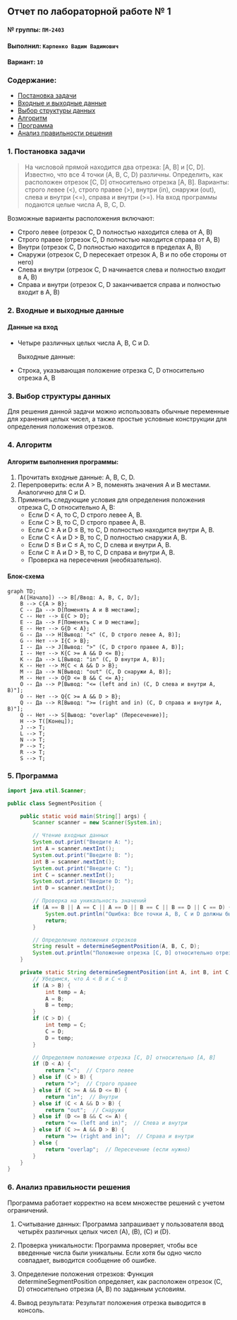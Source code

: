 ## Отчет по лабораторной работе № 1

#### № группы: `ПМ-2403`

#### Выполнил: `Карпенко Вадим Вадимович`

#### Вариант: `10`

### Cодержание:

- [Постановка задачи](#1-постановка-задачи)
- [Входные и выходные данные](#2-входные-и-выходные-данные)
- [Выбор структуры данных](#3-выбор-структуры-данных)
- [Алгоритм](#4-алгоритм)
- [Программа](#5-программа)
- [Анализ правильности решения](#6-анализ-правильности-решения)

### 1. Постановка задачи
> На числовой прямой находится два отрезка: [A, B] и [C, D]. Известно,
что все 4 точки (A, B, C, D) различны. Определить, как расположен отрезок [C,
D] относительно отрезка [A, B]. Варианты: строго левее (<), строго правее (>),
внутри (in), снаружи (out), слева и внутри (<=), справа и внутри (>=). На вход
программы подаются целые числа A, B, C, D.

Возможные варианты расположения включают:

- Строго левее (отрезок C, D полностью находится слева от A, B)
- Строго правее (отрезок C, D полностью находится справа от A, B)
- Внутри (отрезок C, D полностью находится в пределах A, B)
- Снаружи (отрезок C, D пересекает отрезок A, B и по обе стороны от него)
- Слева и внутри (отрезок C, D начинается слева и полностью входит в A, B)
- Справа и внутри (отрезок C, D заканчивается справа и полностью входит в A, B)

### 2. Входные и выходные данные
#### Данные на вход
- Четыре различных целых числа A, B, C и D. 

     Выходные данные:
- Строка, указывающая положение отрезка C, D относительно отрезка A, B
### 3. Выбор структуры данных
Для решения данной задачи можно использовать обычные переменные для хранения целых чисел, а также простые условные конструкции для определения положения отрезков.

### 4. Алгоритм
#### Алгоритм выполнения программы:
1. Прочитать входные данные: A, B, C, D.
2. Перепроверить: если A > B, поменять значения A и B местами. Аналогично для C и D.
3. Применить следующие условия для определения положения отрезка C, D относительно A, B:
   - Если D < A, то C, D строго левее A, B.
   - Если C > B, то C, D строго правее A, B.
   - Если C ≥ A и D ≤ B, то C, D полностью находится внутри A, B.
   - Если C < A и D > B, то C, D полностью снаружи A, B.
   - Если D ≤ B и C ≤ A, то C, D слева и внутри A, B.
   - Если C ≥ A и D > B, то C, D справа и внутри A, B.
   - Проверка на пересечения (необязательно).
 	
#### Блок-схема
```mermaid
graph TD;
    A([Начало]) --> B[/Ввод: A, B, C, D/];
    B --> C{A > B};
    C -- Да --> D[Поменять A и B местами];
    C -- Нет --> E{C > D};
    E -- Да --> F[Поменять C и D местами];
    E -- Нет --> G{D < A};
    G -- Да --> H[Вывод: "<" (C, D строго левее A, B)];
    G -- Нет --> I{C > B};
    I -- Да --> J[Вывод: ">" (C, D строго правее A, B)];
    I -- Нет --> K{C >= A && D <= B};
    K -- Да --> L[Вывод: "in" (C, D внутри A, B)];
    K -- Нет --> M{C < A && D > B};
    M -- Да --> N[Вывод: "out" (C, D снаружи A, B)];
    M -- Нет --> O{D <= B && C <= A};
    O -- Да --> P[Вывод: "<= (left and in) (C, D слева и внутри A, B)"];
    O -- Нет --> Q{C >= A && D > B};
    Q -- Да --> R[Вывод: ">= (right and in) (C, D справа и внутри A, B)"];
    Q -- Нет --> S[Вывод: "overlap" (Пересечение)];
    H --> T([Конец]);
    J --> T;
    L --> T;
    N --> T;
    P --> T;
    R --> T;
    S --> T;
```
### 5. Программа
```java
import java.util.Scanner;

public class SegmentPosition {

    public static void main(String[] args) {
        Scanner scanner = new Scanner(System.in);

        // Чтение входных данных
        System.out.print("Введите A: ");
        int A = scanner.nextInt();
        System.out.print("Введите B: ");
        int B = scanner.nextInt();
        System.out.print("Введите C: ");
        int C = scanner.nextInt();
        System.out.print("Введите D: ");
        int D = scanner.nextInt();

        // Проверка на уникальность значений
        if (A == B || A == C || A == D || B == C || B == D || C == D) {
            System.out.println("Ошибка: Все точки A, B, C и D должны быть различны!");
            return;
        }

        // Определение положения отрезков
        String result = determineSegmentPosition(A, B, C, D);
        System.out.println("Положение отрезка [C, D] относительно отрезка [A, B]: " + result);
    }

    private static String determineSegmentPosition(int A, int B, int C, int D) {
        // Убедимся, что A < B и C < D
        if (A > B) {
            int temp = A;
            A = B;
            B = temp;
        }
        if (C > D) {
            int temp = C;
            C = D;
            D = temp;
        }

        // Определяем положение отрезка [C, D] относительно [A, B]
        if (D < A) {
            return "<";  // Строго левее
        } else if (C > B) {
            return ">";  // Строго правее
        } else if (C >= A && D <= B) {
            return "in";  // Внутри
        } else if (C < A && D > B) {
            return "out";  // Снаружи
        } else if (D <= B && C <= A) {
            return "<= (left and in)";  // Слева и внутри
        } else if (C >= A && D > B) {
            return ">= (right and in)";  // Справа и внутри
        } else {
            return "overlap";  // Пересечение (если нужно)
        }
    }
}
```
### 6. Анализ правильности решения
Программа работает корректно на всем множестве решений с учетом ограничений.
1. Считывание данных: Программа запрашивает у пользователя ввод четырёх различных целых чисел \(A\), \(B\), \(C\) и \(D\).

2. Проверка уникальности: Программа проверяет, чтобы все введенные числа были уникальны. Если хотя бы одно число совпадает, выводится сообщение об ошибке.

3. Определение положения отрезков: Функция determineSegmentPosition определяет, как расположен отрезок \(C, D\) относительно отрезка \(A, B\) по заданным условиям.

4. Вывод результата: Результат положения отрезка выводится в консоль.
   

